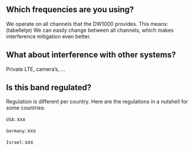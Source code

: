 ## Which frequencies are you using?
We operate on all channels that the DW1000 provides. This means:
(tabelletje)
We can easily change between all channels, which makes interference mitigation even better.

## What about interference with other systems?
Private LTE, camera’s, ...

## Is this band regulated?
Regulation is different per country. Here are the regulations in a nutshell for some countries:

`USA`: xxx

`Germany`: xxx

`Israel`: xxx
